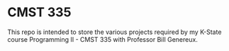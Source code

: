 # CMST 335

This repo is intended to store the various projects required by my K-State course Programming II - CMST 335 with Professor Bill Genereux.
